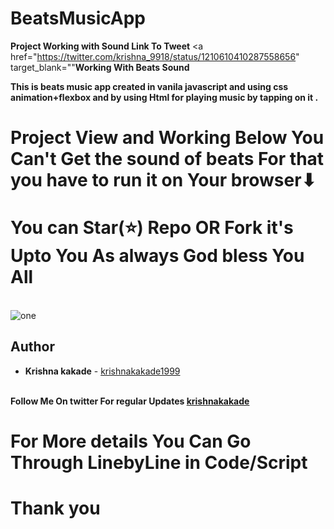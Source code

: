 # BeatsMusicApp
<b>Project Working with Sound Link To Tweet</b>
<a href="https://twitter.com/krishna_9918/status/1210610410287558656" target_blank=""<b>Working With Beats Sound</b></a>
<br>

<b>This is beats music app created in vanila javascript and using css animation+flexbox and by using Html  for playing music by tapping on it .</b>

# Project View and Working Below You Can't Get the sound of beats For that you have to run it on Your browser⬇
# You can Star(⭐) Repo OR Fork it's Upto You As always God bless You All 
<br>
<img src="https://github.com/krishnakakade1999/BeatsMusicApp/blob/master/beats.gif" alt="one">

## Author

  * **Krishna kakade**  - [krishnakakade1999](https://github.com/krishnakakade1999)

  <br>
 <b>Follow Me On twitter For regular Updates 
<a href="https://twitter.com/krishna_9918" target_blank="" <b>krishnakakade</b></a>
 <br>
 
 # For More details You Can Go Through LinebyLine in Code/Script
 # Thank you  

